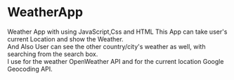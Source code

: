 # WeatherApp
Weather App with using JavaScript,Css and HTML
This App can take user's current Location and show the Weather. <br>
And Also User can see the other country/city's weather as well, with searching from the search box. <br>
I use for the weather OpenWeather API and for the current location Google Geocoding API. 
